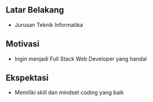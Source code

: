 [//]: # (Ceritakan sedikit tentang latar belakangmu seperti pendidikan terakhir atau pekerjaan sebelumnya)
## Latar Belakang
- Jurusan Teknik Informatika

[//]: # (Motivasi apa yang mendorongmu untuk ikut program coding bootcamp di Hacktiv8?)
## Motivasi
- Ingin menjadi Full Stack Web Developer yang handal

[//]: # (Beri tahu kami, apa yang ingin kamu dapatkan di Hacktiv8 dan apa yang ingin kamu capai setelah lulus dari sini?)
## Ekspektasi
- Memiliki skill dan mindset coding yang baik

[//]: # (Apakah ada hal lain yang ingin disampaikan? Bila ada, kamu bebas untuk menuliskannya)

